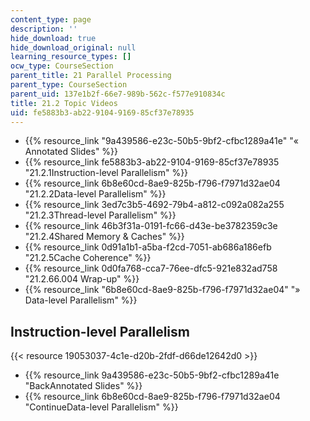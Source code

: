 ```yaml
---
content_type: page
description: ''
hide_download: true
hide_download_original: null
learning_resource_types: []
ocw_type: CourseSection
parent_title: 21 Parallel Processing
parent_type: CourseSection
parent_uid: 137e1b2f-66e7-989b-562c-f577e910834c
title: 21.2 Topic Videos
uid: fe5883b3-ab22-9104-9169-85cf37e78935
---
```


*   {{% resource_link "9a439586-e23c-50b5-9bf2-cfbc1289a41e" "« Annotated Slides" %}}
*   {{% resource_link fe5883b3-ab22-9104-9169-85cf37e78935 "21.2.1Instruction-level Parallelism" %}}
*   {{% resource_link 6b8e60cd-8ae9-825b-f796-f7971d32ae04 "21.2.2Data-level Parallelism" %}}
*   {{% resource_link 3ed7c3b5-4692-79b4-a812-c092a082a255 "21.2.3Thread-level Parallelism" %}}
*   {{% resource_link 46b3f31a-0191-fc66-d43e-be3782359c3e "21.2.4Shared Memory & Caches" %}}
*   {{% resource_link 0d91a1b1-a5ba-f2cd-7051-ab686a186efb "21.2.5Cache Coherence" %}}
*   {{% resource_link 0d0fa768-cca7-76ee-dfc5-921e832ad758 "21.2.66.004 Wrap-up" %}}
*   {{% resource_link "6b8e60cd-8ae9-825b-f796-f7971d32ae04" "» Data-level Parallelism" %}}

Instruction-level Parallelism
-----------------------------

{{< resource 19053037-4c1e-d20b-2fdf-d66de12642d0 >}}

*   {{% resource_link 9a439586-e23c-50b5-9bf2-cfbc1289a41e "BackAnnotated Slides" %}}
*   {{% resource_link 6b8e60cd-8ae9-825b-f796-f7971d32ae04 "ContinueData-level Parallelism" %}}